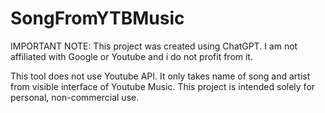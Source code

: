 # SongFromYTBMusic
IMPORTANT NOTE: This project was created using ChatGPT. I am not affiliated with Google or Youtube and i do not profit from it. 

This tool does not use Youtube API. It only takes name of song and artist from visible interface of Youtube Music.
This project is intended solely for personal, non-commercial use.
